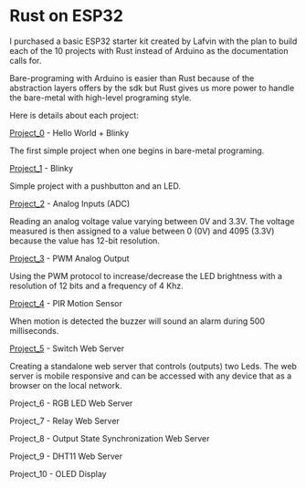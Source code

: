 # Rust on ESP32

I purchased a basic ESP32 starter kit created by Lafvin with the plan to build each of the 10 projects with Rust instead of Arduino as the documentation calls for.

Bare-programing with Arduino is easier than Rust because of the abstraction layers offers by the sdk but Rust gives us more power to handle the bare-metal with high-level programing style.

Here is details about each project:

[Project_0](./project_0/) - Hello World + Blinky

The first simple project when one begins in bare-metal programing.


[Project_1](./project_1/) - Blinky

Simple project with a pushbutton and an LED.

[Project_2](./project_2/) - Analog Inputs (ADC)

Reading an analog voltage value varying between 0V and 3.3V. The voltage measured is then assigned to a value between 0 (0V) and 4095 (3.3V) because the value has 12-bit resolution.


[Project_3](./project_3/) - PWM Analog Output

Using the PWM protocol to increase/decrease the LED brightness with a resolution of 12 bits and a frequency of 4 Khz.


[Project_4](./project_4/) - PIR Motion Sensor

When motion is detected the buzzer will sound an alarm during 500 milliseconds.


[Project_5](./project_5/) - Switch Web Server

Creating a standalone web server that controls (outputs) two Leds. The web server is mobile responsive and can be accessed with any device that as a browser on the local network.

Project_6 - RGB LED Web Server

Project_7 - Relay Web Server

Project_8 - Output State Synchronization Web Server

Project_9 - DHT11 Web Server

Project_10 - OLED Display




